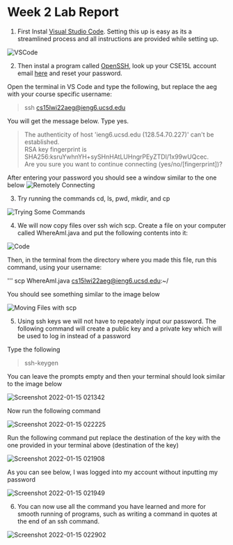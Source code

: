 # Week 2 Lab Report

1) First Instal [Visual Studio Code](https://code.visualstudio.com/). Setting this up is easy as its a streamlined process and all instructions are provided while setting up.

![VSCode](https://user-images.githubusercontent.com/97692709/149589685-3cb3fc3c-7a62-458f-9253-8060420b9aa9.png)

2) Then instal a program called [OpenSSH](https://docs.microsoft.com/en-us/windows-server/administration/openssh/openssh_install_firstuse), look up your CSE15L account email [here](https://sdacs.ucsd.edu/~icc/index.php) and reset your password.

Open the terminal in VS Code and type the following, but replace the aeg with your course specific username:

> ssh cs15lwi22aeg@ieng6.ucsd.edu

You will get the message below. Type yes.

> The authenticity of host 'ieng6.ucsd.edu (128.54.70.227)' can't be established.\
RSA key fingerprint is SHA256:ksruYwhnYH+sySHnHAtLUHngrPEyZTDl/1x99wUQcec.\
Are you sure you want to continue connecting (yes/no/[fingerprint])? 

After entering your password you should see a window similar to the one below
![Remotely Connecting](https://user-images.githubusercontent.com/97692709/149595378-8d3c91f8-4733-46fe-9be8-31fdce6012d3.png)

3) Try running the commands cd, ls, pwd, mkdir, and cp

![Trying Some Commands](https://user-images.githubusercontent.com/97692709/149592012-952885e8-66f7-4c0c-b6e2-e8529a0fbe33.png)

4) We will now copy files over ssh wich scp. Create a file on your computer called WhereAmI.java and put the following contents into it: 

![Code](https://user-images.githubusercontent.com/97692709/149596611-58099bbe-a757-4567-8fa6-41af3f5aaebd.png)

Then, in the terminal from the directory where you made this file, run this command, using your username:

''' scp WhereAmI.java cs15lwi22aeg@ieng6.ucsd.edu:~/

You should see something similar to the image below

![Moving Files with scp](https://user-images.githubusercontent.com/97692709/149596724-1e6fd93d-c726-4682-9099-11b98d2a9a22.png)

5) Using ssh keys we will not have to repeately input our password. The following command will create a public key and a private key which will be used to log in instead of a password

Type the following

> ssh-keygen

You can leave the prompts empty and then your terminal should look similar to the image below

![Screenshot 2022-01-15 021342](https://user-images.githubusercontent.com/97692709/149597070-c353d1a5-1d7b-4b74-b1dd-35b4cfcf4b06.png)

Now run the following command

![Screenshot 2022-01-15 022225](https://user-images.githubusercontent.com/97692709/149597637-a709070d-d41f-4bdf-8272-05a51a9264cd.png)

Run the following command put replace the destination of the key with the one provided in your terminal above (destination of the key)

![Screenshot 2022-01-15 021908](https://user-images.githubusercontent.com/97692709/149597642-e3a8b743-a29c-49fc-aa03-aef7adbdec76.png)

As you can see below, I was logged into my account without inputting my password

![Screenshot 2022-01-15 021949](https://user-images.githubusercontent.com/97692709/149597645-9260728c-c284-4613-acc3-2642761c29c5.png)

6) You can now use all the command you have learned and more for smooth running of programs, such as writing a command in quotes at the end of an ssh command. 

![Screenshot 2022-01-15 022902](https://user-images.githubusercontent.com/97692709/149598014-25fff4f4-8cb6-4a3e-8580-7c359f0235f7.png)
